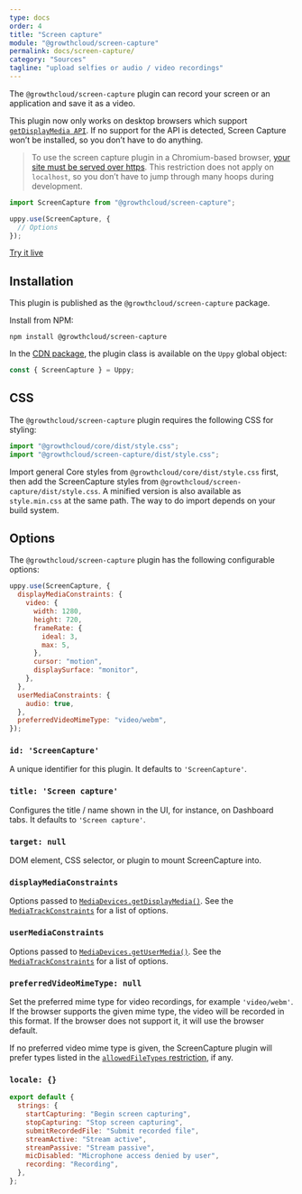 ```yaml
---
type: docs
order: 4
title: "Screen capture"
module: "@growthcloud/screen-capture"
permalink: docs/screen-capture/
category: "Sources"
tagline: "upload selfies or audio / video recordings"
---
```


The `@growthcloud/screen-capture` plugin can record your screen or an application and save it as a video.

This plugin now only works on desktop browsers which support [`getDisplayMedia API`](https://developer.mozilla.org/en-US/docs/Web/API/MediaDevices/getDisplayMedia). If no support for the API is detected, Screen Capture won’t be installed, so you don’t have to do anything.

> To use the screen capture plugin in a Chromium-based browser, [your site must be served over https](https://developers.google.com/web/updates/2015/10/chrome-47-webrtc#public_service_announcements). This restriction does not apply on `localhost`, so you don’t have to jump through many hoops during development.

```js
import ScreenCapture from "@growthcloud/screen-capture";

uppy.use(ScreenCapture, {
  // Options
});
```

<a class="TryButton" href="/examples/dashboard/">Try it live</a>

## Installation

This plugin is published as the `@growthcloud/screen-capture` package.

Install from NPM:

```shell
npm install @growthcloud/screen-capture
```

In the [CDN package](/docs/#With-a-script-tag), the plugin class is available on the `Uppy` global object:

```js
const { ScreenCapture } = Uppy;
```

## CSS

The `@growthcloud/screen-capture` plugin requires the following CSS for styling:

```js
import "@growthcloud/core/dist/style.css";
import "@growthcloud/screen-capture/dist/style.css";
```

Import general Core styles from `@growthcloud/core/dist/style.css` first, then add the ScreenCapture styles from `@growthcloud/screen-capture/dist/style.css`. A minified version is also available as `style.min.css` at the same path. The way to do import depends on your build system.

## Options

The `@growthcloud/screen-capture` plugin has the following configurable options:

```js
uppy.use(ScreenCapture, {
  displayMediaConstraints: {
    video: {
      width: 1280,
      height: 720,
      frameRate: {
        ideal: 3,
        max: 5,
      },
      cursor: "motion",
      displaySurface: "monitor",
    },
  },
  userMediaConstraints: {
    audio: true,
  },
  preferredVideoMimeType: "video/webm",
});
```

### `id: 'ScreenCapture'`

A unique identifier for this plugin. It defaults to `'ScreenCapture'`.

### `title: 'Screen capture'`

Configures the title / name shown in the UI, for instance, on Dashboard tabs. It defaults to `'Screen capture'`.

### `target: null`

DOM element, CSS selector, or plugin to mount ScreenCapture into.

### `displayMediaConstraints`

Options passed to [`MediaDevices.getDisplayMedia()`](https://developer.mozilla.org/en-US/docs/Web/API/MediaDevices/getDisplayMedia). See the [`MediaTrackConstraints`](https://developer.mozilla.org/en-US/docs/Web/API/MediaTrackConstraints) for a list of options.

### `userMediaConstraints`

Options passed to [`MediaDevices.getUserMedia()`](https://developer.mozilla.org/en-US/docs/Web/API/MediaDevices/getUserMedia). See the [`MediaTrackConstraints`](https://developer.mozilla.org/en-US/docs/Web/API/MediaTrackConstraints) for a list of options.

### `preferredVideoMimeType: null`

Set the preferred mime type for video recordings, for example `'video/webm'`. If the browser supports the given mime type, the video will be recorded in this format. If the browser does not support it, it will use the browser default.

If no preferred video mime type is given, the ScreenCapture plugin will prefer types listed in the [`allowedFileTypes` restriction](/docs/uppy/#restrictions), if any.

### `locale: {}`

```js
export default {
  strings: {
    startCapturing: "Begin screen capturing",
    stopCapturing: "Stop screen capturing",
    submitRecordedFile: "Submit recorded file",
    streamActive: "Stream active",
    streamPassive: "Stream passive",
    micDisabled: "Microphone access denied by user",
    recording: "Recording",
  },
};
```
